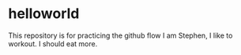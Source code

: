 # helloworld
This repository is for practicing the github flow
I am Stephen, I like to workout. I should eat more. 
